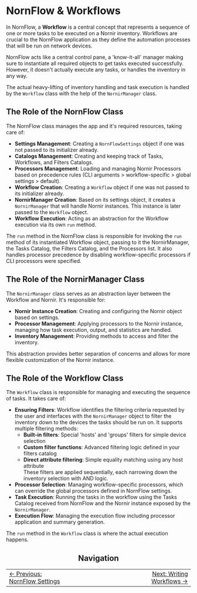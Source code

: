 # NornFlow & Workflows

In NornFlow, a **Workflow** is a central concept that represents a sequence of one or more tasks to be executed on a Nornir inventory. Workflows are crucial to the NornFlow application as they define the automation processes that will be run on network devices.  

NornFlow acts like a central control pane, a 'know-it-all' manager making sure to instantiate all required objects to get tasks executed successfully. However, it doesn't actually execute any tasks, or handles the inventory in any way.  

The actual heavy-lifting of inventory handling and task execution is handled by the `Workflow` class with the help of the `NornirManager` class.

## The Role of the NornFlow Class

The NornFlow class manages the app and it's required resources, taking care of:
- **Settings Management**: Creating a `NornFlowSettings` object if one was not passed to its initializer already.
- **Catalogs Management**: Creating and keeping track of Tasks, Workflows, and Filters Catalogs.
- **Processors Management**: Loading and managing Nornir Processors based on precedence rules (CLI arguments > workflow-specific > global settings > default).
- **Workflow Creation**: Creating a `Workflow` object if one was not passed to its initializer already.
- **NornirManager Creation**: Based on its settings object, it creates a `NornirManager` that will handle Nornir instances. This instance is later passed to the `Workflow` object.
- **Workflow Execution**: Acting as an abstraction for the Workflow execution via its own `run` method.

The `run` method in the NornFlow class is responsible for invoking the `run` method of its instantiated Workflow object, passing to it the NornirManager, the Tasks Catalog, the Filters Catalog, and the Processors list. It also handles processor precedence by disabling workflow-specific processors if CLI processors were specified.  

## The Role of the NornirManager Class

The `NornirManager` class serves as an abstraction layer between the Workflow and Nornir. It's responsible for:

- **Nornir Instance Creation**: Creating and configuring the Nornir object based on settings.
- **Processor Management**: Applying processors to the Nornir instance, managing how task execution, output, and statistics are handled.
- **Inventory Management**: Providing methods to access and filter the inventory.

This abstraction provides better separation of concerns and allows for more flexible customization of the Nornir instance.

## The Role of the Workflow Class

The `Workflow` class is responsible for managing and executing the sequence of tasks. It takes care of:

- **Ensuring Filters**: Workflow identifies the filtering criteria requested by the user and interfaces with the `NornirManager` object to filter the inventory down to the devices the tasks should be run on. It supports multiple filtering methods:
  - **Built-in filters**: Special 'hosts' and 'groups' filters for simple device selection
  - **Custom filter functions**: Advanced filtering logic defined in your filters catalog
  - **Direct attribute filtering**: Simple equality matching using any host attribute  
These filters are applied sequentially, each narrowing down the inventory selection with AND logic.
- **Processor Selection**: Managing workflow-specific processors, which can override the global processors defined in NornFlow settings.
- **Task Execution**: Running the tasks in the workflow using the Tasks Catalog received from NornFlow and the Nornir instance exposed by the `NornirManager`.
- **Execution Flow**: Managing the execution flow including processor application and summary generation.

The `run` method in the `Workflow` class is where the actual execution happens.

<div align="center">
  
## Navigation

<table width="100%" border="0" style="border-collapse: collapse;">
<tr>
<td width="33%" align="left" style="border: none;">
<a href="./nornflow_settings.md">← Previous: NornFlow Settings</a>
</td>
<td width="33%" align="center" style="border: none;">
</td>
<td width="33%" align="right" style="border: none;">
<a href="./how_to_write_workflows.md">Next: Writing Workflows →</a>
</td>
</tr>
</table>

</div>